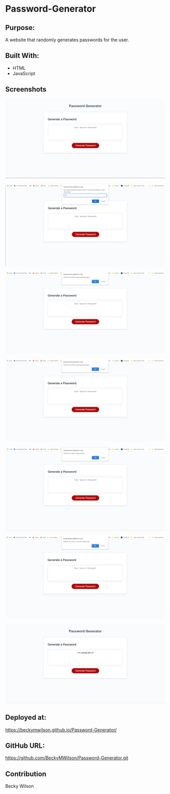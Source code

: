 # Password-Generator

## Purpose: 
A website that randomly generates passwords for the user.

## Built With:
* HTML
* JavaScript

## Screenshots

![Landing Page](https://github.com/BeckyMWilson/Password-Generator/blob/main/Assets/LandingPage.png)

![HowManyCharacters](https://github.com/BeckyMWilson/Password-Generator/blob/main/Assets/HowManyCharacters.png)

![Lowercase](https://github.com/BeckyMWilson/Password-Generator/blob/main/Assets/Lowercase.png)

![Uppercase](https://github.com/BeckyMWilson/Password-Generator/blob/main/Assets/Uppercase.png)

![Numbers](https://github.com/BeckyMWilson/Password-Generator/blob/main/Assets/Numbers.png)

![SpecialCharacters](https://github.com/BeckyMWilson/Password-Generator/blob/main/Assets/SpecialCharacters.png)

![PasswordGenerated](https://github.com/BeckyMWilson/Password-Generator/blob/main/Assets/PasswordGenerated.png)

## Deployed at:
https://beckymwilson.github.io/Password-Generator/

## GitHub URL:
https://github.com/BeckyMWilson/Password-Generator.git

## Contribution
Becky Wilson
